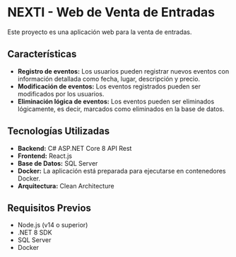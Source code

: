 # NEXTI - Web de Venta de Entradas

Este proyecto es una aplicación web para la venta de entradas.
## Características

- **Registro de eventos:** Los usuarios pueden registrar nuevos eventos con información detallada como fecha, lugar, descripción y precio.
- **Modificación de eventos:** Los eventos registrados pueden ser modificados por los usuarios.
- **Eliminación lógica de eventos:** Los eventos pueden ser eliminados lógicamente, es decir, marcados como eliminados en la base de datos.

## Tecnologías Utilizadas

- **Backend:** C# ASP.NET Core 8 API Rest
- **Frontend:** React.js
- **Base de Datos:** SQL Server
- **Docker:** La aplicación está preparada para ejecutarse en contenedores Docker.
- **Arquitectura:** Clean Architecture

## Requisitos Previos

- Node.js (v14 o superior)
- .NET 8 SDK
- SQL Server
- Docker